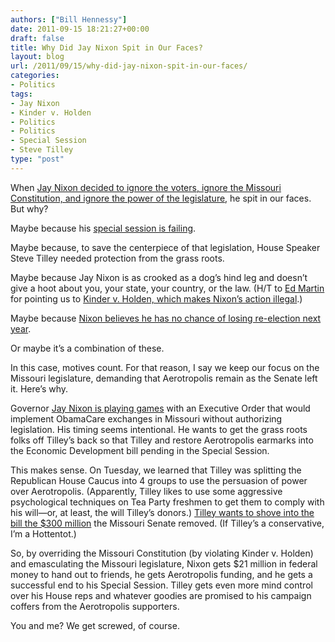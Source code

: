 ```yaml
---
authors: ["Bill Hennessy"]
date: 2011-09-15 18:21:27+00:00
draft: false
title: Why Did Jay Nixon Spit in Our Faces?
layout: blog
url: /2011/09/15/why-did-jay-nixon-spit-in-our-faces/
categories:
- Politics
tags:
- Jay Nixon
- Kinder v. Holden
- Politics
- Politics
- Special Session
- Steve Tilley
type: "post"
---
```


When [Jay Nixon decided to ignore the voters, ignore the Missouri Constitution, and ignore the power of the legislature](https://rebootcongress.blogspot.com/2011/09/gov-jay-nixon-runs-on-obamacare-in-2012.html), he spit in our faces. But why?

Maybe because his [special session is failing](https://www.kansascity.com/2011/09/14/3143184/frustration-mounts-as-missouri.html). 

Maybe because, to save the centerpiece of that legislation, House Speaker Steve Tilley needed protection from the grass roots. 

Maybe because Jay Nixon is as crooked as a dog’s hind leg and doesn’t give a hoot about you, your state, your country, or the law. (H/T to [Ed Martin](https://edmartinforcongress.com/) for pointing us to [Kinder v. Holden, which makes Nixon’s action illegal](https://caselaw.findlaw.com/mo-court-of-appeals/1338439.html).)

Maybe because [Nixon believes he has no chance of losing re-election next year](https://www.publicpolicypolling.com/main/2011/09/nixon-up-big-on-kinder.html). 

Or maybe it’s a combination of these.

In this case, motives count. For that reason, I say we keep our focus on the Missouri legislature, demanding that Aerotropolis remain as the Senate left it. Here’s why. 

Governor [Jay Nixon is playing games](https://caselaw.findlaw.com/mo-court-of-appeals/1338439.html) with an Executive Order that would implement ObamaCare exchanges in Missouri without authorizing legislation. His timing seems intentional. He wants to get the grass roots folks off Tilley’s back so that Tilley and restore Aerotropolis earmarks into the Economic Development bill pending in the Special Session. 

This makes sense. On Tuesday, we learned that Tilley was splitting the Republican House Caucus into 4 groups to use the persuasion of power over Aerotropolis. (Apparently, Tilley likes to use some aggressive psychological techniques on Tea Party freshmen to get them to comply with his will—or, at least, the will Tilley’s donors.) [Tilley wants to shove into the bill the $300 million](https://www.showmedaily.org/2011/09/will-the-missouri-house-ram-300-million-of-aerotropolis-cash-back-into-the-bill.html) the Missouri Senate removed. (If Tilley’s a conservative, I’m a Hottentot.) 

So, by overriding the Missouri Constitution (by violating Kinder v. Holden) and emasculating the Missouri legislature, Nixon gets $21 million in federal money to hand out to friends, he gets Aerotropolis funding, and he gets a successful end to his Special Session. Tilley gets even more mind control over his House reps and whatever goodies are promised to his campaign coffers from the Aerotropolis supporters. 

You and me? We get screwed, of course.
